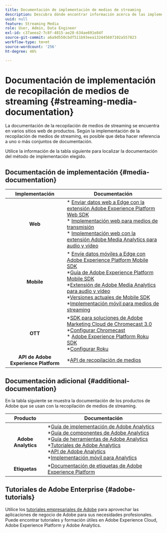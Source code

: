 ```yaml
---
title: Documentación de implementación de medios de streaming
description: Descubra dónde encontrar información acerca de las implementaciones de medios de streaming.
uuid: null
feature: Streaming Media
role: User, Admin, Data Engineer
exl-id: c37aeea2-7c8f-4815-ae28-634ae691e84f
source-git-commit: a6a9d550cbdf511b93eea132445607102a557823
workflow-type: tm+mt
source-wordcount: '256'
ht-degree: 46%

---
```


# Documentación de implementación de recopilación de medios de streaming {#streaming-media-documentation}

La documentación de la recopilación de medios de streaming se encuentra en varios sitios web de productos. Según la implementación de la recopilación de medios de streaming, es posible que deba hacer referencia a uno o más conjuntos de documentación.

Utilice la información de la tabla siguiente para localizar la documentación del método de implementación elegido.

## Documentación de implementación {#media-documentation}

| Implementación | Documentación |
|:-----------------------:|----------------|
| **Web** | * [Enviar datos web a Edge con la extensión Adobe Experience Platform Web SDK](/help/implementation/edge/edge-web-sdk.md) <br> * [Implementación web para medios de transmisión](/help/implementation/media-sdk/setup/web-implementation.md) <br>* [Implementación web con la extensión Adobe Media Analytics para audio y vídeo](https://experienceleague.adobe.com/docs/experience-platform/tags/extensions/adobe/media-analytics-3x/overview.html?lang=es) |
| **Mobile** | * [Envíe datos móviles a Edge con Adobe Experience Platform Mobile SDK](/help/implementation/edge/edge-mobile-sdk.md) <br> *[Guía de Adobe Experience Platform Mobile SDK](https://developer.adobe.com/client-sdks/documentation/) <br> *[Extensión de Adobe Media Analytics para audio y vídeo](https://developer.adobe.com/client-sdks/documentation/adobe-media-analytics/)<br> *[Versiones actuales de Mobile SDK](https://developer.adobe.com/client-sdks/documentation/current-sdk-versions/) <br> *[Implementación móvil para medios de streaming](/help/implementation/media-sdk/setup/mobile-implementation.md) | |  |
| **OTT** | *[SDK para soluciones de Adobe Marketing Cloud de Chromecast 3.0](https://adobe-marketing-cloud.github.io/media-sdks/reference/chromecast/)<br> *[Configurar Chromecast](/help/implementation/media-sdk/setup/set-up-chromecast.md)<br> * [Adobe Experience Platform Roku SDK](/help/implementation/edge/implementation-edge.md) <br> *[Configurar Roku](/help/implementation/media-sdk/setup/set-up-roku.md) |
| **API de Adobe Experience Platform** | *[API de recopilación de medios](/help/implementation/media-collection-api/mc-api-overview.md) |

## Documentación adicional {#additional-documentation}

En la tabla siguiente se muestra la documentación de los productos de Adobe que se usan con la recopilación de medios de streaming.

| Producto | Documentación |
|:-----------------------:|----------------|
| **Adobe Analytics** | *[Guía de implementación de Adobe Analytics](https://experienceleague.adobe.com/docs/analytics/implementation/home.html?lang=es)<br>  *[Guía de componentes de Adobe Analytics](https://experienceleague.adobe.com/docs/analytics/components/home.html?lang=es)<br> *[Guía de herramientas de Adobe Analytics](https://experienceleague.adobe.com/docs/analytics/analyze/home.html?lang=es)<br> *[Tutoriales de Adobe Analytics](https://experienceleague.adobe.com/docs/analytics.html?lang=es#tutorials) <br> *[API de Adobe Analytics](https://developer.adobe.com/analytics-apis/docs/2.0/)<br> *[Implementación móvil para Analytics](https://developer.adobe.com/client-sdks/documentation/adobe-analytics/) |
| **Etiquetas** | *[Documentación de etiquetas de Adobe Experience Platform](https://experienceleague.adobe.com/docs/experience-platform/tags/home.html?lang=es) |

## Tutoriales de Adobe Enterprise {#adobe-tutorials}

Utilice los [tutoriales empresariales de Adobe](https://experienceleague.adobe.com/docs/home-tutorials.html?lang=es) para aprovechar las aplicaciones de negocio de Adobe para sus necesidades profesionales. Puede encontrar tutoriales y formación útiles en Adobe Experience Cloud, Adobe Experience Platform y Adobe Analytics.
